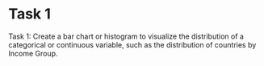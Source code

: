 # Task 1
Task 1: Create a bar chart or histogram to visualize the distribution of a categorical or continuous variable, such as the distribution of countries by Income Group.